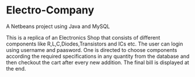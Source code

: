 # Electro-Company
A Netbeans project using Java and MySQL

This is a replica of an Electronics Shop that consists of different components like R,L,C,Diodes,Transistors and ICs etc.
The user can login using username and paasword.
One is directed to choose components according the required specifications in any quantity from the database and then checkout the cart after every new addition.
The final bill is displayed at the end.
